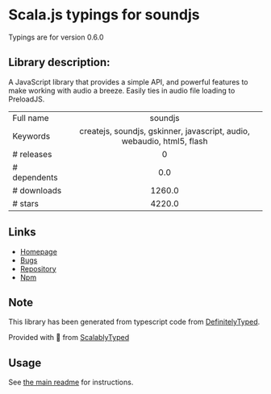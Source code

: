 
# Scala.js typings for soundjs

Typings are for version 0.6.0

## Library description:
A JavaScript library that provides a simple API, and powerful features to make working with audio a breeze. Easily ties in audio file loading to PreloadJS.

|                    |                 |
| ------------------ | :-------------: |
| Full name          | soundjs |
| Keywords           | createjs, soundjs, gskinner, javascript, audio, webaudio, html5, flash |
| # releases         | 0 |
| # dependents       | 0.0 |
| # downloads        | 1260.0 |
| # stars            | 4220.0 |

## Links
- [Homepage](https://createjs.com/soundjs/)
- [Bugs](https://github.com/CreateJS/SoundJS/issues)
- [Repository](https://github.com/CreateJS/SoundJS)
- [Npm](https://www.npmjs.com/package/soundjs)
    


## Note
This library has been generated from typescript code from [DefinitelyTyped](https://definitelytyped.org).

Provided with :purple_heart: from [ScalablyTyped](https://github.com/oyvindberg/ScalablyTyped)

## Usage
See [the main readme](../../readme.md) for instructions.



